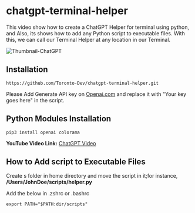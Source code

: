 # chatgpt-terminal-helper
This video show how to create a ChatGPT Helper for terminal using python,  and Also, its shows how to add any Python script to executable files. With this, we can call our Terminal Helper at any location in our Terminal.

![Thumbnail-ChatGPT](https://user-images.githubusercontent.com/115108831/211735034-dfaec578-8d65-4469-b433-072b66c1afb2.jpg)

## Installation 
```
https://github.com/Toronto-Dev/chatgpt-terminal-helper.git
```

Please Add Generate API key on [Openai.com](https://www.openai.com) and replace it with "Your key goes here" in the script.

## Python Modules Installation
```
pip3 install openai colorama
```

**YouTube Video Link:** [ChatGPT Video](https://youtu.be/QVYFLRzgPJY)


## How to Add script to Executable Files
Create s folder in home directory and move the script in it;for instance, **/Users/JohnDoe/scripts/helper.py**

Add the below in .zshrc or .bashrc
```
export PATH="$PATH:dir/scripts"

```

